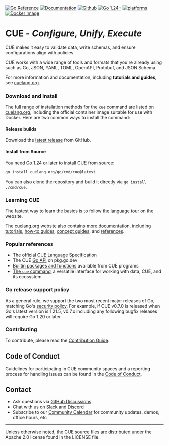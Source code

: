 <!--
 Copyright 2018 The CUE Authors

 Licensed under the Apache License, Version 2.0 (the "License");
 you may not use this file except in compliance with the License.
 You may obtain a copy of the License at

     http://www.apache.org/licenses/LICENSE-2.0

 Unless required by applicable law or agreed to in writing, software
 distributed under the License is distributed on an "AS IS" BASIS,
 WITHOUT WARRANTIES OR CONDITIONS OF ANY KIND, either express or implied.
 See the License for the specific language governing permissions and
 limitations under the License.
-->
[![Go Reference](https://pkg.go.dev/badge/cuelang.org/go.svg)](https://pkg.go.dev/cuelang.org/go)
[![Documentation](https://img.shields.io/badge/CUE-Docs-0066ff)](https://cuelang.org/docs/)
[![Github](https://github.com/cue-lang/cue/actions/workflows/trybot.yaml/badge.svg)](https://github.com/cue-lang/cue/actions/workflows/trybot.yaml?query=branch%3Amaster+event%3Apush)
[![Go 1.24+](https://img.shields.io/badge/go-1.24-9cf.svg)](https://golang.org/dl/)
[![platforms](https://img.shields.io/badge/platforms-linux|windows|macos-inactive.svg)]()
[![Docker Image](https://img.shields.io/docker/v/cuelang/cue?sort=semver&label=docker)](https://hub.docker.com/r/cuelang/cue)

# CUE - _Configure, Unify, Execute_

CUE makes it easy to validate data, write schemas,
and ensure configurations align with policies.

CUE works with a wide range of tools and formats that you're already using
such as Go, JSON, YAML, TOML, OpenAPI, Protobuf, and JSON Schema.

For more information and documentation, including __tutorials and guides__, see [cuelang.org](https://cuelang.org).

### Download and Install

The full range of installation methods for the `cue` command are listed on
[cuelang.org](https://cuelang.org/docs/introduction/installation/),
including the official container image suitable for use with Docker.
Here are two common ways to install the command:

#### Release builds

Download the [latest release](https://github.com/cue-lang/cue/releases/latest/) from GitHub.

#### Install from Source

You need [Go 1.24 or later](https://go.dev/doc/install) to install CUE from source:

	go install cuelang.org/go/cmd/cue@latest

You can also clone the repository and build it directly via `go install ./cmd/cue`.

### Learning CUE

The fastest way to learn the basics is to follow [the language tour](https://cuelang.org/docs/tour/) on the website.

The [cuelang.org](https://cuelang.org) website also contains
[more documentation](https://cuelang.org/docs/), including
[tutorials](https://cuelang.org/docs/tutorial/),
[how-to guides](https://cuelang.org/docs/howto/),
[concept guides](https://cuelang.org/docs/concept/), and
[references](https://cuelang.org/docs/reference/).

### Popular references

- The official [CUE Language Specification](https://cuelang.org/docs/reference/spec/)
- The CUE [Go API](https://pkg.go.dev/cuelang.org/go) on pkg.go.dev
- [Builtin packages and functions](https://pkg.go.dev/cuelang.org/go/pkg)
  available from CUE programs
- [The `cue` command](https://cuelang.org/docs/reference/command/),
  a versatile interface for working with data, CUE, and its ecosystem

### Go release support policy

As a general rule, we support the two most recent major releases of Go,
matching Go's [security policy](https://go.dev/doc/security/policy).
For example, if CUE v0.7.0 is released when Go's latest version is 1.21.5,
v0.7.x including any following bugfix releases will require Go 1.20 or later.

### Contributing

To contribute, please read the [Contribution Guide](CONTRIBUTING.md).

## Code of Conduct

Guidelines for participating in CUE community spaces and a reporting process for
handling issues can be found in the [Code of Conduct](https://cuelang.org/docs/reference/code-of-conduct/).

## Contact

- Ask questions via [GitHub Discussions](https://github.com/cue-lang/cue/discussions)
- Chat with us on [Slack](https://cuelang.org/s/slack) and [Discord](https://cuelang.org/s/discord)
- Subscribe to our [Community Calendar](https://cuelang.org/s/community-calendar) for community updates, demos, office hours, etc

---

Unless otherwise noted, the CUE source files are distributed
under the Apache 2.0 license found in the LICENSE file.
